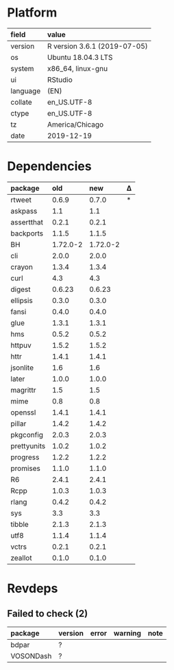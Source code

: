 # Platform

|field    |value                        |
|:--------|:----------------------------|
|version  |R version 3.6.1 (2019-07-05) |
|os       |Ubuntu 18.04.3 LTS           |
|system   |x86_64, linux-gnu            |
|ui       |RStudio                      |
|language |(EN)                         |
|collate  |en_US.UTF-8                  |
|ctype    |en_US.UTF-8                  |
|tz       |America/Chicago              |
|date     |2019-12-19                   |

# Dependencies

|package     |old      |new      |Δ  |
|:-----------|:--------|:--------|:--|
|rtweet      |0.6.9    |0.7.0    |*  |
|askpass     |1.1      |1.1      |   |
|assertthat  |0.2.1    |0.2.1    |   |
|backports   |1.1.5    |1.1.5    |   |
|BH          |1.72.0-2 |1.72.0-2 |   |
|cli         |2.0.0    |2.0.0    |   |
|crayon      |1.3.4    |1.3.4    |   |
|curl        |4.3      |4.3      |   |
|digest      |0.6.23   |0.6.23   |   |
|ellipsis    |0.3.0    |0.3.0    |   |
|fansi       |0.4.0    |0.4.0    |   |
|glue        |1.3.1    |1.3.1    |   |
|hms         |0.5.2    |0.5.2    |   |
|httpuv      |1.5.2    |1.5.2    |   |
|httr        |1.4.1    |1.4.1    |   |
|jsonlite    |1.6      |1.6      |   |
|later       |1.0.0    |1.0.0    |   |
|magrittr    |1.5      |1.5      |   |
|mime        |0.8      |0.8      |   |
|openssl     |1.4.1    |1.4.1    |   |
|pillar      |1.4.2    |1.4.2    |   |
|pkgconfig   |2.0.3    |2.0.3    |   |
|prettyunits |1.0.2    |1.0.2    |   |
|progress    |1.2.2    |1.2.2    |   |
|promises    |1.1.0    |1.1.0    |   |
|R6          |2.4.1    |2.4.1    |   |
|Rcpp        |1.0.3    |1.0.3    |   |
|rlang       |0.4.2    |0.4.2    |   |
|sys         |3.3      |3.3      |   |
|tibble      |2.1.3    |2.1.3    |   |
|utf8        |1.1.4    |1.1.4    |   |
|vctrs       |0.2.1    |0.2.1    |   |
|zeallot     |0.1.0    |0.1.0    |   |

# Revdeps

## Failed to check (2)

|package   |version |error |warning |note |
|:---------|:-------|:-----|:-------|:----|
|bdpar     |?       |      |        |     |
|VOSONDash |?       |      |        |     |

